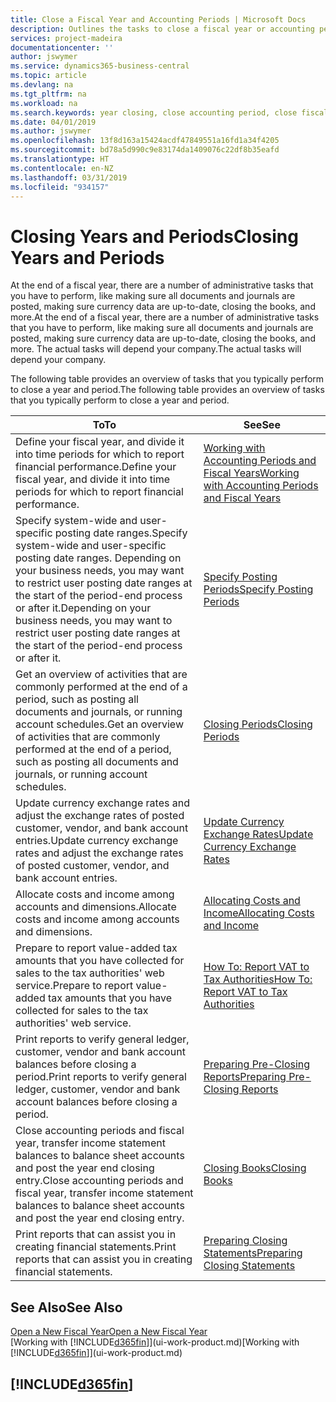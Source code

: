 ```yaml
---
title: Close a Fiscal Year and Accounting Periods | Microsoft Docs
description: Outlines the tasks to close a fiscal year or accounting period, for example, making sure documents and journals are posted and verifying bank balances.
services: project-madeira
documentationcenter: ''
author: jswymer
ms.service: dynamics365-business-central
ms.topic: article
ms.devlang: na
ms.tgt_pltfrm: na
ms.workload: na
ms.search.keywords: year closing, close accounting period, close fiscal year, bank account detailed trial balance
ms.date: 04/01/2019
ms.author: jswymer
ms.openlocfilehash: 13f8d163a15424acdf47849551a16fd1a34f4205
ms.sourcegitcommit: bd78a5d990c9e83174da1409076c22df8b35eafd
ms.translationtype: HT
ms.contentlocale: en-NZ
ms.lasthandoff: 03/31/2019
ms.locfileid: "934157"
---
```

# <a name="closing-years-and-periods"></a><span data-ttu-id="4213a-103">Closing Years and Periods</span><span class="sxs-lookup"><span data-stu-id="4213a-103">Closing Years and Periods</span></span>
<span data-ttu-id="4213a-104">At the end of a fiscal year, there are a number of administrative tasks that you have to perform, like making sure all documents and journals are posted, making sure currency data are up-to-date, closing the books, and more.</span><span class="sxs-lookup"><span data-stu-id="4213a-104">At the end of a fiscal year, there are a number of administrative tasks that you have to perform, like making sure all documents and journals are posted, making sure currency data are up-to-date, closing the books, and more.</span></span> <span data-ttu-id="4213a-105">The actual tasks will depend your company.</span><span class="sxs-lookup"><span data-stu-id="4213a-105">The actual tasks will depend your company.</span></span>

<span data-ttu-id="4213a-106">The following table provides an overview of tasks that you typically perform to close a year and period.</span><span class="sxs-lookup"><span data-stu-id="4213a-106">The following table provides an overview of tasks that you typically perform to close a year and period.</span></span>

| <span data-ttu-id="4213a-107">To</span><span class="sxs-lookup"><span data-stu-id="4213a-107">To</span></span> | <span data-ttu-id="4213a-108">See</span><span class="sxs-lookup"><span data-stu-id="4213a-108">See</span></span> |
| --- | --- |
| <span data-ttu-id="4213a-109">Define your fiscal year, and divide it into time periods for which to report financial performance.</span><span class="sxs-lookup"><span data-stu-id="4213a-109">Define your fiscal year, and divide it into time periods for which to report financial performance.</span></span> | [<span data-ttu-id="4213a-110">Working with Accounting Periods and Fiscal Years</span><span class="sxs-lookup"><span data-stu-id="4213a-110">Working with Accounting Periods and Fiscal Years</span></span>](finance-accounting-periods-and-fiscal-years.md)|
| <span data-ttu-id="4213a-111">Specify system-wide and user-specific posting date ranges.</span><span class="sxs-lookup"><span data-stu-id="4213a-111">Specify system-wide and user-specific posting date ranges.</span></span> <span data-ttu-id="4213a-112">Depending on your business needs, you may want to restrict user posting date ranges at the start of the period-end process or after it.</span><span class="sxs-lookup"><span data-stu-id="4213a-112">Depending on your business needs, you may want to restrict user posting date ranges at the start of the period-end process or after it.</span></span> |[<span data-ttu-id="4213a-113">Specify Posting Periods</span><span class="sxs-lookup"><span data-stu-id="4213a-113">Specify Posting Periods</span></span>](finance-how-specify-posting-periods.md) |
| <span data-ttu-id="4213a-114">Get an overview of activities that are commonly performed at the end of a period, such as posting all documents and journals, or running account schedules.</span><span class="sxs-lookup"><span data-stu-id="4213a-114">Get an overview of activities that are commonly performed at the end of a period, such as posting all documents and journals, or running account schedules.</span></span> |[<span data-ttu-id="4213a-115">Closing Periods</span><span class="sxs-lookup"><span data-stu-id="4213a-115">Closing Periods</span></span>](year-how-complete-period-end-processes.md) |
| <span data-ttu-id="4213a-116">Update currency exchange rates and adjust the exchange rates of posted customer, vendor, and bank account entries.</span><span class="sxs-lookup"><span data-stu-id="4213a-116">Update currency exchange rates and adjust the exchange rates of posted customer, vendor, and bank account entries.</span></span> |[<span data-ttu-id="4213a-117">Update Currency Exchange Rates</span><span class="sxs-lookup"><span data-stu-id="4213a-117">Update Currency Exchange Rates</span></span>](finance-how-update-currencies.md) |
| <span data-ttu-id="4213a-118">Allocate costs and income among accounts and dimensions.</span><span class="sxs-lookup"><span data-stu-id="4213a-118">Allocate costs and income among accounts and dimensions.</span></span> |[<span data-ttu-id="4213a-119">Allocating Costs and Income</span><span class="sxs-lookup"><span data-stu-id="4213a-119">Allocating Costs and Income</span></span>](year-allocate-costs-income.md) |
| <span data-ttu-id="4213a-120">Prepare to report value-added tax amounts that you have collected for sales to the tax authorities' web service.</span><span class="sxs-lookup"><span data-stu-id="4213a-120">Prepare to report value-added tax amounts that you have collected for sales to the tax authorities' web service.</span></span> |[<span data-ttu-id="4213a-121">How To: Report VAT to Tax Authorities</span><span class="sxs-lookup"><span data-stu-id="4213a-121">How To: Report VAT to Tax Authorities</span></span>](finance-how-report-vat.md)|
| <span data-ttu-id="4213a-122">Print reports to verify general ledger, customer, vendor and bank account balances before closing a period.</span><span class="sxs-lookup"><span data-stu-id="4213a-122">Print reports to verify general ledger, customer, vendor and bank account balances before closing a period.</span></span> |[<span data-ttu-id="4213a-123">Preparing Pre-Closing Reports</span><span class="sxs-lookup"><span data-stu-id="4213a-123">Preparing Pre-Closing Reports</span></span>](year-prepare-preclose-reports.md) |
| <span data-ttu-id="4213a-124">Close accounting periods and fiscal year, transfer income statement balances to balance sheet accounts and post the year end closing entry.</span><span class="sxs-lookup"><span data-stu-id="4213a-124">Close accounting periods and fiscal year, transfer income statement balances to balance sheet accounts and post the year end closing entry.</span></span> |[<span data-ttu-id="4213a-125">Closing Books</span><span class="sxs-lookup"><span data-stu-id="4213a-125">Closing Books</span></span>](year-close-books.md) |
| <span data-ttu-id="4213a-126">Print reports that can assist you in creating financial statements.</span><span class="sxs-lookup"><span data-stu-id="4213a-126">Print reports that can assist you in creating financial statements.</span></span> |[<span data-ttu-id="4213a-127">Preparing Closing Statements</span><span class="sxs-lookup"><span data-stu-id="4213a-127">Preparing Closing Statements</span></span>](year-prepare-close-statement.md) |

## <a name="see-also"></a><span data-ttu-id="4213a-128">See Also</span><span class="sxs-lookup"><span data-stu-id="4213a-128">See Also</span></span>
[<span data-ttu-id="4213a-129">Open a New Fiscal Year</span><span class="sxs-lookup"><span data-stu-id="4213a-129">Open a New Fiscal Year</span></span>](finance-how-open-new-fiscal-year.md)  
<span data-ttu-id="4213a-130">[Working with [!INCLUDE[d365fin](includes/d365fin_md.md)]](ui-work-product.md)</span><span class="sxs-lookup"><span data-stu-id="4213a-130">[Working with [!INCLUDE[d365fin](includes/d365fin_md.md)]](ui-work-product.md)</span></span>

## [!INCLUDE[d365fin](includes/free_trial_md.md)]  
 
